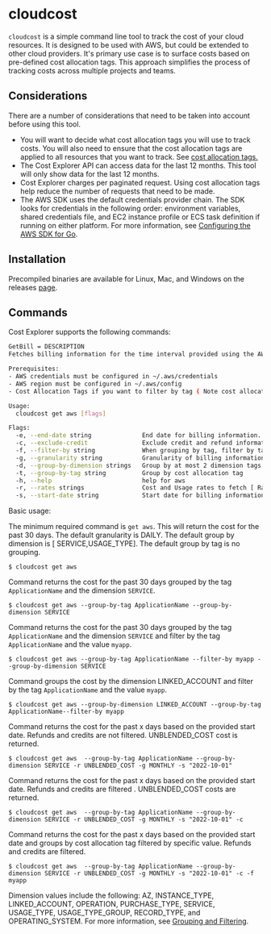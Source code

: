 # cloudcost

`cloudcost` is a simple command line tool to track the cost of your cloud resources.
It is designed to be used with AWS, but could be extended to other cloud providers. It's primary 
use case is to surface costs based on pre-defined 
cost allocation tags. 
This approach simplifies the process of tracking costs across multiple projects and teams.   


## Considerations
 
There are a number of considerations that need to be taken into account before using this tool. 

- You will want to decide what cost allocation tags you will use to track costs. You will also need to ensure that the 
cost allocation tags are applied to all resources that you want to track. See [cost allocation tags.](https://docs.aws.amazon.com/awsaccountbilling/latest/aboutv2/cost-alloc-tags.html)
- The Cost Explorer API can access data for the last 12 months. This tool will only show data for the last 12 months.
- Cost Explorer charges per paginated request. Using cost allocation tags help reduce the number of requests that need to be made.
- The AWS SDK uses the default credentials provider chain. The SDK looks for credentials in the following order: environment variables, 
shared credentials file, and EC2 instance profile or ECS task definition if running on either platform. For more information, see [Configuring the AWS SDK for Go](https://docs.aws.amazon.com/sdk-for-go/v1/developer-guide/configuring-sdk.html).

## Installation

Precompiled binaries are available for Linux, Mac, and Windows on the releases [page](https://github.com/cduggn/cloudcost/releases).

## Commands

Cost Explorer supports the following commands:

```bash
GetBill = DESCRIPTION
Fetches billing information for the time interval provided using the AWS Cost Explorer API

Prerequisites:
- AWS credentials must be configured in ~/.aws/credentials
- AWS region must be configured in ~/.aws/config
- Cost Allocation Tags if you want to filter by tag ( Note cost allocation tags can take up to 24 hours to be applied )

Usage:
  cloudcost get aws [flags]

Flags:
  -e, --end-date string              End date for billing information. Default is todays date. (default "2022-11-23")
  -c, --exclude-credit               Exclude credit and refund information in the report. This is enabled by default
  -f, --filter-by string             When grouping by tag, filter by tag value
  -g, --granularity string           Granularity of billing information to fetch (default "DAILY")
  -d, --group-by-dimension strings   Group by at most 2 dimension tags [ Dimensions: AZ, SERVICE, USAGE_TYPE ] (default [SERVICE,USAGE_TYPE])
  -t, --group-by-tag string          Group by cost allocation tag
  -h, --help                         help for aws
  -r, --rates strings                Cost and Usage rates to fetch [ Rates: BLENDED_COST, UNBLENDED_COST, AMORTIZED_COST, NET_AMORTIZED_COST, NET_UNBLENDED_COST, USAGE_QUANTITY ]. Defaults to UNBLENDED_COST (default [UNBLENDED_COST])
  -s, --start-date string            Start date for billing information. Defaults to the past 7 days (default "2022-10-24")
```


Basic usage:

The minimum required command is `get aws`. This will return the cost for the past 30 days. The default granularity is DAILY. The default group by dimension is [ SERVICE,USAGE_TYPE]. The default group by tag is no grouping.

    $ cloudcost get aws

Command returns the cost for the past 30 days grouped by the tag `ApplicationName` and the dimension `SERVICE`.
    
    $ cloudcost get aws --group-by-tag ApplicationName --group-by-dimension SERVICE

Command returns the cost for the past 30 days grouped by the tag `ApplicationName` and the dimension `SERVICE` and filter by the tag `ApplicationName` and the value `myapp`.
    
    $ cloudcost get aws --group-by-tag ApplicationName --filter-by myapp --group-by-dimension SERVICE

Command groups the cost by the dimension LINKED_ACCOUNT and filter by the tag `ApplicationName` and the value `myapp`.
    
    $ cloudcost get aws --group-by-dimension LINKED_ACCOUNT --group-by-tag ApplicationName--filter-by myapp

Command returns the cost for the past x days based on the provided start date. Refunds and credits are not filtered. UNBLENDED_COST cost is returned.

    $ cloudcost get aws  --group-by-tag ApplicationName --group-by-dimension SERVICE -r UNBLENDED_COST -g MONTHLY -s "2022-10-01"

Command returns the cost for the past x days based on the provided start date. Refunds and credits are filtered . UNBLENDED_COST costs are returned.

    $ cloudcost get aws  --group-by-tag ApplicationName --group-by-dimension SERVICE -r UNBLENDED_COST -g MONTHLY -s "2022-10-01" -c

Command returns the cost for the past x days based on the provided start date and groups by cost allocation tag filtered by specific value. Refunds and credits are filtered.

    $ cloudcost get aws  --group-by-tag ApplicationName --group-by-dimension SERVICE -r UNBLENDED_COST -g MONTHLY -s "2022-10-01" -c -f myapp

Dimension values include the following: AZ, INSTANCE_TYPE, LINKED_ACCOUNT, OPERATION, PURCHASE_TYPE, SERVICE, USAGE_TYPE, USAGE_TYPE_GROUP, RECORD_TYPE, and OPERATING_SYSTEM. For more information, see [Grouping and Filtering](https://docs.aws.amazon.com/awsaccountbilling/latest/aboutv2/billing-reports-costexplorer.html#ce-grouping-filtering).